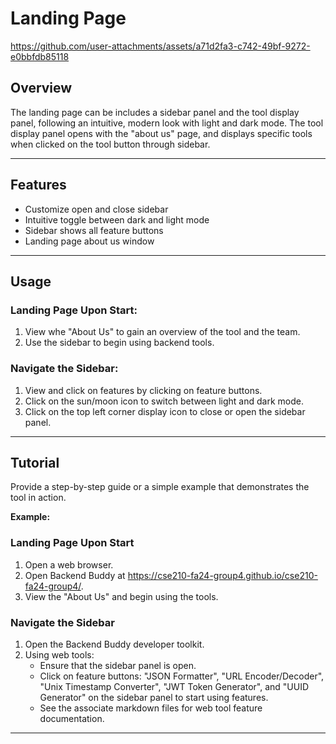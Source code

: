 # Landing Page



https://github.com/user-attachments/assets/a71d2fa3-c742-49bf-9272-e0bbfdb85118



## Overview
The landing page can be includes a sidebar panel and the tool display panel, following an intuitive, modern look with light and dark mode. The tool display panel opens with the "about us" page, and displays specific tools when clicked on the tool button through sidebar. 

---

## Features
- Customize open and close sidebar
- Intuitive toggle between dark and light mode
- Sidebar shows all feature buttons
- Landing page about us window

---

## Usage

### Landing Page Upon Start:
1. View whe "About Us" to gain an overview of the tool and the team.
2. Use the sidebar to begin using backend tools.

### Navigate the Sidebar:
1. View and click on features by clicking on feature buttons.
2. Click on the sun/moon icon to switch between light and dark mode.
3. Click on the top left corner display icon to close or open the sidebar panel.


---

## Tutorial
Provide a step-by-step guide or a simple example that demonstrates the tool in action.

**Example:**
### Landing Page Upon Start
1. Open a web browser.
2. Open Backend Buddy at https://cse210-fa24-group4.github.io/cse210-fa24-group4/.
3. View the "About Us" and begin using the tools.


### Navigate the Sidebar
1. Open the Backend Buddy developer toolkit.
2. Using web tools:
    - Ensure that the sidebar panel is open.
    - Click on feature buttons: "JSON Formatter", "URL Encoder/Decoder", "Unix Timestamp Converter", "JWT Token Generator", and "UUID Generator" on the sidebar panel to start using features.
    - See the associate markdown files for web tool feature documentation.
---
